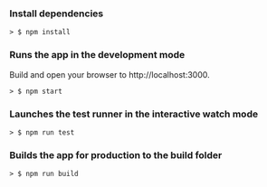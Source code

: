 <!-- [![Dependency Status](https://david-dm.org/prismicio/reactjs-starter.svg)](https://david-dm.org/prismicio/reactjs-starter) -->

### Install dependencies
```
> $ npm install
```
### Runs the app in the development mode
Build and open your browser to http://localhost:3000.
```
> $ npm start
```

### Launches the test runner in the interactive watch mode
```
> $ npm run test
```

### Builds the app for production to the build folder
```
> $ npm run build
```
